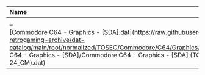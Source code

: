 |Name|Size|
|:---|---:|
|[..](../index.html)|DIR|
|[Commodore C64 - Graphics - [SDA].dat](https://raw.githubusercontent.com/open-retrogaming-archive/dat-catalog/main/root/normalized/TOSEC/Commodore/C64/Graphics/[SDA]/Commodore C64 - Graphics - [SDA]/Commodore C64 - Graphics - [SDA] (TOSEC-v2020-05-24_CM).dat)|828|
